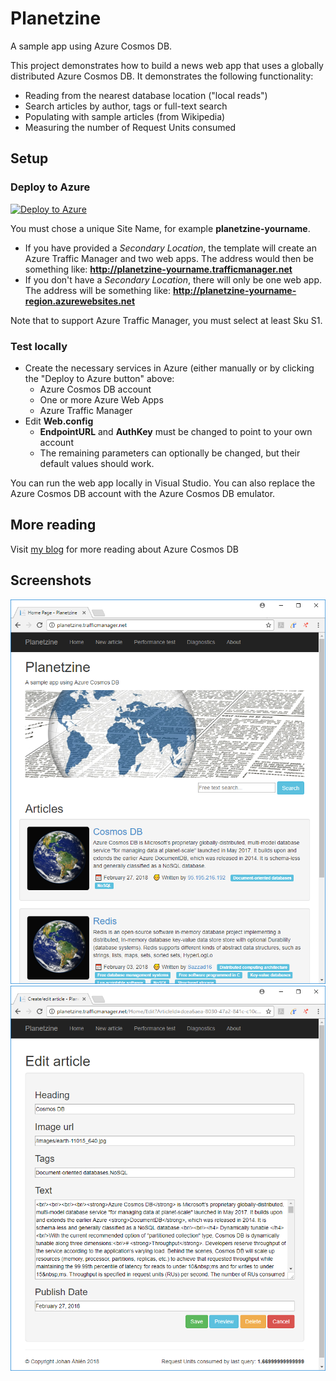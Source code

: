# Planetzine
A sample app using Azure Cosmos DB.

This project demonstrates how to build a news web app that uses a globally distributed Azure Cosmos DB. It demonstrates the following functionality:
* Reading from the nearest database location ("local reads")
* Search articles by author, tags or full-text search
* Populating with sample articles (from Wikipedia)
* Measuring the number of Request Units consumed

## Setup
### Deploy to Azure
[![Deploy to Azure](https://azuredeploy.net/deploybutton.png)](https://portal.azure.com/#create/Microsoft.Template/uri/https%3A%2F%2Fraw.githubusercontent.com%2Fjahlen%2Fplanetzine%2Fmaster%2Fazuredeploy.json)

You must chose a unique Site Name, for example **planetzine-yourname**.

* If you have provided a *Secondary Location*, the template will create an Azure Traffic Manager and two web apps. The address would then be something like: **http://planetzine-yourname.trafficmanager.net**
* If you don't have a *Secondary Location*, there will only be one web app. The address will be something like: **http://planetzine-yourname-region.azurewebsites.net**

Note that to support Azure Traffic Manager, you must select at least Sku S1.

### Test locally
* Create the necessary services in Azure (either manually or by clicking the "Deploy to Azure button" above: 
  * Azure Cosmos DB account
  * One or more Azure Web Apps
  * Azure Traffic Manager
* Edit **Web.config**
  * **EndpointURL** and **AuthKey** must be changed to point to your own account
  * The remaining parameters can optionally be changed, but their default values should work.

You can run the web app locally in Visual Studio. You can also replace the Azure Cosmos DB account with the Azure Cosmos DB emulator.


## More reading
Visit [my blog](https://www.johanahlen.info/en/tag/azure-cosmos-db/) for more reading about Azure Cosmos DB


## Screenshots
![Planetzine screenshot 1](/SCREENSHOT1.png?raw=true "Planetzine screenshot 1")
![Planetzine screenshot 2](/SCREENSHOT2.png?raw=true "Planetzine screenshot 2")


